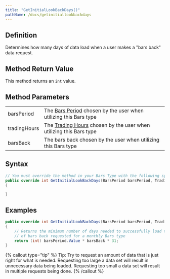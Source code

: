 ```yaml
---
title: "GetInitialLookBackDays()"
pathName: /docs/getinitiallookbackdays
---
```


## Definition

Determines how many days of data load when a user makes a "bars back" data request.

## Method Return Value

This method returns an `int` value.

## Method Parameters

|  |  |
| --- | --- |
| barsPeriod | The [Bars Period](/docs/desktop/barsperiod) chosen by the user when utilizing this Bars type |
| tradingHours | The [Trading Hours](/docs/desktop/tradinghours) chosen by the user when utilizing this Bars type |
| barsBack | The bars back chosen by the user when utilizing this Bars type |

## Syntax

```csharp
// You must override the method in your Bars Type with the following syntax.
public override int GetInitialLookBackDays(BarsPeriod barsPeriod, TradingHours tradingHours, int barsBack)
{

}
```

## Examples

```csharp
public override int GetInitialLookBackDays(BarsPeriod barsPeriod, TradingHours tradingHours, int barsBack)
{
    // Returns the minimum number of days needed to successfully load the number
    // of bars back requested for a monthly Bars type
    return (int) barsPeriod.Value * barsBack * 31;
}
```

{% callout type="tip" %}
Tip: Try to request an amount of data that is just right for what is needed. Requesting too large a data set will result in unnecessary data being loaded. Requesting too small a data set will result in multiple requests being done.
{% /callout %}
